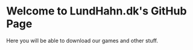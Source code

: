 # Welcome to LundHahn.dk's GitHub Page
Here you will be able to download our games and other stuff.
